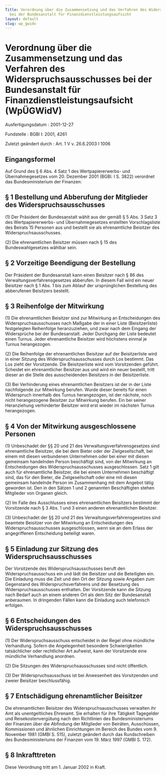 ```yaml
---
Title: Verordnung über die Zusammensetzung und das Verfahren des Widerspruchsausschusses
  bei der Bundesanstalt für Finanzdienstleistungsaufsicht
layout: default
slug: wp_gwidv
---
```


# Verordnung über die Zusammensetzung und das Verfahren des Widerspruchsausschusses bei der Bundesanstalt für Finanzdienstleistungsaufsicht (WpÜGWidV)

Ausfertigungsdatum
:   2001-12-27

Fundstelle
:   BGBl I: 2001, 4261

Zuletzt geändert durch
:   Art. 1 V v. 26.6.2003 I 1006


## Eingangsformel

Auf Grund des § 6 Abs. 4 Satz 1 des Wertpapiererwerbs- und
Übernahmegesetzes vom 20. Dezember 2001 (BGBl. I S. 3822) verordnet
das Bundesministerium der Finanzen:


## § 1 Bestellung und Abberufung der Mitglieder des Widerspruchsausschusses

(1) Der Präsident der Bundesanstalt wählt aus der gemäß § 5 Abs. 3
Satz 3 des Wertpapiererwerbs- und Übernahmegesetzes erstellten
Vorschlagsliste des Beirats 15 Personen aus und bestellt sie als
ehrenamtliche Beisitzer des Widerspruchsausschusses.

(2) Die ehrenamtlichen Beisitzer müssen nach § 15 des
Bundeswahlgesetzes wählbar sein.


## § 2 Vorzeitige Beendigung der Bestellung

Der Präsident der Bundesanstalt kann einen Beisitzer nach § 86 des
Verwaltungsverfahrensgesetzes abberufen. In diesem Fall wird ein neuer
Beisitzer nach § 1 Abs. 1 bis zum Ablauf der ursprünglichen Bestellung
des abberufenen Beisitzers bestellt.


## § 3 Reihenfolge der Mitwirkung

(1) Die ehrenamtlichen Beisitzer sind zur Mitwirkung an Entscheidungen
des Widerspruchsausschusses nach Maßgabe der in einer Liste
(Beisitzerliste) festgelegten Reihenfolge heranzuziehen, und zwar nach
dem Eingang der Widersprüche bei der Bundesanstalt. Jeder Durchgang
der Liste bedeutet einen Turnus. Jeder ehrenamtliche Beisitzer wird
höchstens einmal je Turnus herangezogen.

(2) Die Reihenfolge der ehrenamtlichen Beisitzer auf der
Beisitzerliste wird in einer Sitzung des Widerspruchsausschusses durch
Los bestimmt. Das Los zieht der Vorsitzende. Die Beisitzerliste wird
vom Vorsitzenden geführt. Scheidet ein ehrenamtlicher Beisitzer aus
und wird ein neuer bestellt, tritt dieser an die Stelle des
ausscheidenden Beisitzers in der Beisitzerliste.

(3) Bei Verhinderung eines ehrenamtlichen Beisitzers ist der in der
Liste nachfolgende zur Mitwirkung berufen. Wurde dieser bereits für
einen Widerspruch innerhalb des Turnus herangezogen, ist der nächste,
noch nicht herangezogene Beisitzer zur Mitwirkung berufen. Ein bei
seiner Heranziehung verhinderter Beisitzer wird erst wieder im
nächsten Turnus herangezogen.


## § 4 Von der Mitwirkung ausgeschlossene Personen

(1) Unbeschadet der §§ 20 und 21 des Verwaltungsverfahrensgesetzes
sind ehrenamtliche Beisitzer, die bei dem Bieter oder der
Zielgesellschaft, bei einem mit diesen verbundenen Unternehmen oder
bei einer mit diesen gemeinsam handelnden Person beschäftigt sind, von
der Mitwirkung an Entscheidungen des Widerspruchsausschusses
ausgeschlossen. Satz 1 gilt auch für ehrenamtliche Beisitzer, die bei
einem Unternehmen beschäftigt sind, das für den Bieter, die
Zielgesellschaft oder eine mit diesen gemeinsam handelnde Person im
Zusammenhang mit dem Angebot tätig geworden ist. Den in den Sätzen 1
und 2 genannten Beschäftigten stehen Mitglieder von Organen gleich.

(2) Im Falle des Ausschlusses eines ehrenamtlichen Beisitzers bestimmt
der Vorsitzende nach § 3 Abs. 1 und 3 einen anderen ehrenamtlichen
Beisitzer.

(3) Unbeschadet der §§ 20 und 21 des Verwaltungsverfahrensgesetzes
sind beamtete Beisitzer von der Mitwirkung an Entscheidungen des
Widerspruchsausschusses ausgeschlossen, wenn sie an dem Erlass der
angegriffenen Entscheidung beteiligt waren.


## § 5 Einladung zur Sitzung des Widerspruchsausschusses

Der Vorsitzende des Widerspruchsausschusses beruft den
Widerspruchsausschuss ein und lädt die Beisitzer und die Beteiligten
ein. Die Einladung muss die Zeit und den Ort der Sitzung sowie Angaben
zum Gegenstand des Widerspruchsverfahrens und der Besetzung des
Widerspruchsausschusses enthalten. Der Vorsitzende kann die Sitzung
nach Bedarf auch an einem anderen Ort als dem Sitz der Bundesanstalt
anberaumen. In dringenden Fällen kann die Einladung auch telefonisch
erfolgen.


## § 6 Entscheidungen des Widerspruchsausschusses

(1) Der Widerspruchsausschuss entscheidet in der Regel ohne mündliche
Verhandlung. Sofern die Angelegenheit besondere Schwierigkeiten
tatsächlicher oder rechtlicher Art aufweist, kann der Vorsitzende eine
mündliche Verhandlung anordnen.

(2) Die Sitzungen des Widerspruchsausschusses sind nicht öffentlich.

(3) Der Widerspruchsausschuss ist bei Anwesenheit des Vorsitzenden und
zweier Beisitzer beschlussfähig.


## § 7 Entschädigung ehrenamtlicher Beisitzer

Die ehrenamtlichen Beisitzer des Widerspruchsausschusses verwalten ihr
Amt als unentgeltliches Ehrenamt. Sie erhalten für ihre Tätigkeit
Tagegelder und Reisekostenvergütung nach den Richtlinien des
Bundesministeriums der Finanzen über die Abfindung der Mitglieder von
Beiräten, Ausschüssen, Kommissionen und ähnlichen Einrichtungen im
Bereich des Bundes vom 9. November 1981 (GMBl S. 515), zuletzt
geändert durch das Rundschreiben des Bundesministeriums der Finanzen
vom 19. März 1997 (GMBl S. 172).


## § 8 Inkrafttreten

Diese Verordnung tritt am 1. Januar 2002 in Kraft.

